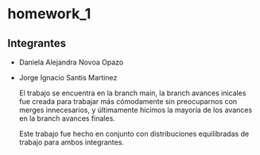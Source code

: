 # homework_1

## **Integrantes**  

- Daniela Alejandra Novoa Opazo  
- Jorge Ignacio Santis Martinez  

  El trabajo se encuentra en la branch main, la branch avances inicales fue creada para trabajar más cómodamente sin preocuparnos con merges innecesarios, y últimamente hicimos la mayoría de los avances en la branch avances finales.                                                                                            
  
  Este trabajo fue hecho en conjunto con distribuciones equilibradas de trabajo para ambos integrantes.
